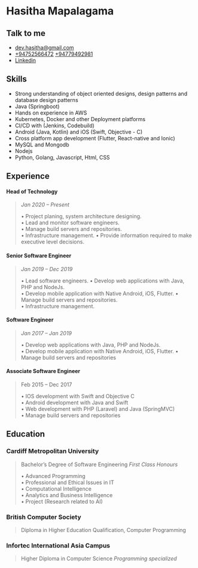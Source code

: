 # Hasitha Mapalagama

## Talk to me 

 - [dev.hasitha@gmail.com](mailto:webdesign@example.com)
 - [+94752566472](https://api.whatsapp.com/send?phone=94752566472) [+94779492981](https://api.whatsapp.com/send?phone=94779492981)
 - [Linkedin](https://www.linkedin.com/in/mapalagama93/)

## Skills 

 - Strong understanding of object oriented designs, design patterns
   and database design patterns  
  -  Java (Springboot)  
  -  Hands on experience in AWS  
   - Kubernetes, Docker and other Deployment
   platforms  
   -  CI/CD with (Jenkins, Codebuild)  
   -  Android (Java,  Kotlin) and iOS (Swift, Objective - C)  
   -  Cross platform app development (Flutter, React-native and Ionic)  
   - MySQL and Mongodb  
   - Nodejs   
   -  Python, Golang, Javascript, Html, CSS

## Experience

#### Head of Technology

> *Jan 2020 – Present*
> 
> • Project planing, system architecture designing.   
> •  Lead  and monitor software engineers.    
>  • Manage build servers and repositories.   
>  • Infrastructure management.
>  • Provide information required to make executive level decisions. 


#### Senior Software Engineer

> *Jan 2019 – Dec 2019*
> 
>   • Lead software engineers.
>  • Develop web applications with Java, PHP and NodeJs.   
>  • Develop mobile application with Native Android, iOS, Flutter.
>  • Manage build servers and repositories.   
>  • Infrastructure management.

#### Software Engineer

> *Jan 2017 – Jan 2019*
>   
>  • Develop web applications with Java, PHP and NodeJs.   
>  • Develop mobile application with Native Android, iOS, Flutter.
> • Manage build servers and repositories


#### Associate Software Engineer

> Feb 2015 – Dec 2017
> 
> • IOS development with Swift and Objective C   
> • Android development with Java and Swift   
> • Web development with PHP (Laravel) and Java (SpringMVC)   
> • Manage build servers and repositories


## Education

### Cardiff Metropolitan University

> Bachelor’s Degree of Software Engineering
> *First Class Honours*
> 
> • Advanced Programming   
> • Professional and Ethical Issues in IT   
> • Computational Intelligence   
> • Analytics and Business Intelligence   
> • Project (Research related to AI)


### British Computer Society

> Diploma in Higher Education Qualification, Computer Programming
> 
> 
### Infortec International Asia Campus

> Higher Diploma in Computer Science
> *Programming specialized*
> 
